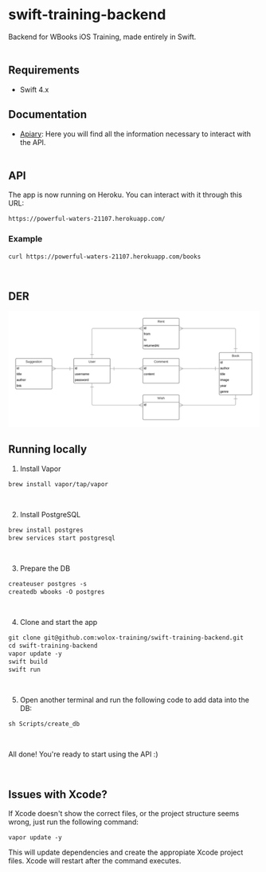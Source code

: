# swift-training-backend

Backend for WBooks iOS Training, made entirely in Swift.
<br/><br/>

## Requirements
* Swift 4.x

## Documentation
* [Apiary](https://wbooksbackend.docs.apiary.io/): Here you will find all the information necessary to interact with the API.<br/><br/>


## API
The app is now running on Heroku. You can interact with it through this URL: <br/>
```
https://powerful-waters-21107.herokuapp.com/
```

### Example
```
curl https://powerful-waters-21107.herokuapp.com/books
```
<br/>


## DER

![alt text](https://raw.githubusercontent.com/gmazzei/WBooksBackend/master/DER.png)
<br/>

## Running locally

1) Install Vapor
```
brew install vapor/tap/vapor
```

<br/>

2) Install PostgreSQL
```
brew install postgres
brew services start postgresql
```
<br/>

3) Prepare the DB
```
createuser postgres -s
createdb wbooks -O postgres
```
<br/>

4) Clone and start the app
```
git clone git@github.com:wolox-training/swift-training-backend.git
cd swift-training-backend
vapor update -y
swift build
swift run
```
<br/>

5) Open another terminal and run the following code to add data into the DB:
```
sh Scripts/create_db
```
<br/>

All done! You're ready to start using the API :)

<br/>

## Issues with Xcode?

If Xcode doesn't show the correct files, or the project structure seems wrong, just run the following command:
```
vapor update -y
```
This will update dependencies and create the appropiate Xcode project files. Xcode will restart after the command executes.

